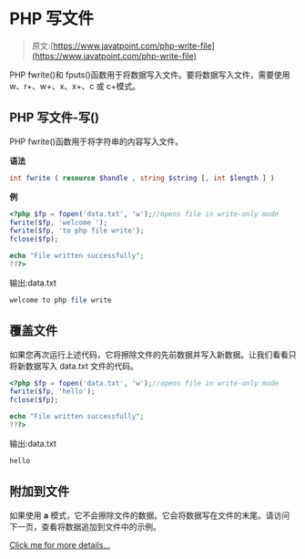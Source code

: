 # PHP 写文件

> 原文:[https://www.javatpoint.com/php-write-file](https://www.javatpoint.com/php-write-file)

PHP fwrite()和 fputs()函数用于将数据写入文件。要将数据写入文件，需要使用 w、r+、w+、x、x+、c 或 c+模式。

## PHP 写文件-写()

PHP fwrite()函数用于将字符串的内容写入文件。

**语法**

```php
int fwrite ( resource $handle , string $string [, int $length ] )

```

**例**

```php
<?php $fp = fopen('data.txt', 'w');//opens file in write-only mode
fwrite($fp, 'welcome ');
fwrite($fp, 'to php file write');
fclose($fp);

echo "File written successfully";
???>

```

输出:data.txt

```php
welcome to php file write

```

## 覆盖文件

如果您再次运行上述代码，它将擦除文件的先前数据并写入新数据。让我们看看只将新数据写入 data.txt 文件的代码。

```php
<?php $fp = fopen('data.txt', 'w');//opens file in write-only mode
fwrite($fp, 'hello');
fclose($fp);

echo "File written successfully";
???>

```

输出:data.txt

```php
hello

```

## 附加到文件

如果使用 **a** 模式，它不会擦除文件的数据。它会将数据写在文件的末尾。请访问下一页，查看将数据追加到文件中的示例。

[Click me for more details...](php-append-to-file)